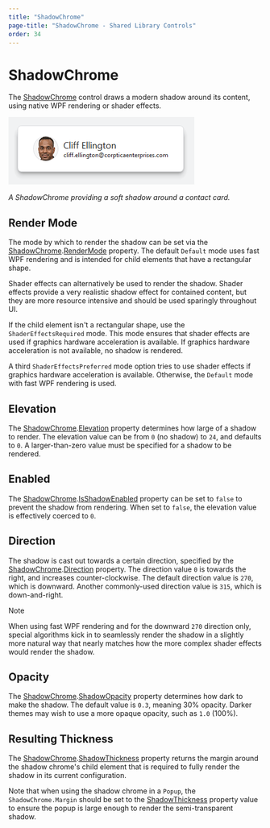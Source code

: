 ```yaml
---
title: "ShadowChrome"
page-title: "ShadowChrome - Shared Library Controls"
order: 34
---
```

# ShadowChrome

The [ShadowChrome](xref:@ActiproUIRoot.Controls.Primitives.ShadowChrome) control draws a modern shadow around its content, using native WPF rendering or shader effects.

![Screenshot](../images/shadowchrome.png)

*A ShadowChrome providing a soft shadow around a contact card.*

## Render Mode

The mode by which to render the shadow can be set via the [ShadowChrome](xref:@ActiproUIRoot.Controls.Primitives.ShadowChrome).[RenderMode](xref:@ActiproUIRoot.Controls.Primitives.ShadowChrome.RenderMode) property.  The default `Default` mode uses fast WPF rendering and is intended for child elements that have a rectangular shape.

Shader effects can alternatively be used to render the shadow.  Shader effects provide a very realistic shadow effect for contained content, but they are more resource intensive and should be used sparingly throughout UI.

If the child element isn't a rectangular shape, use the `ShaderEffectsRequired` mode.  This mode ensures that shader effects are used if graphics hardware acceleration is available.  If graphics hardware acceleration is not available, no shadow is rendered.

A third `ShaderEffectsPreferred` mode option tries to use shader effects if graphics hardware acceleration is available.  Otherwise, the `Default` mode with fast WPF rendering is used.

## Elevation

The [ShadowChrome](xref:@ActiproUIRoot.Controls.Primitives.ShadowChrome).[Elevation](xref:@ActiproUIRoot.Controls.Primitives.ShadowChrome.Elevation) property determines how large of a shadow to render.  The elevation value can be from `0` (no shadow) to `24`, and defaults to `0`.  A larger-than-zero value must be specified for a shadow to be rendered.

## Enabled

The [ShadowChrome](xref:@ActiproUIRoot.Controls.Primitives.ShadowChrome).[IsShadowEnabled](xref:@ActiproUIRoot.Controls.Primitives.ShadowChrome.IsShadowEnabled) property can be set to `false` to prevent the shadow from rendering.  When set to `false`, the elevation value is effectively coerced to `0`.

## Direction

The shadow is cast out towards a certain direction, specified by the [ShadowChrome](xref:@ActiproUIRoot.Controls.Primitives.ShadowChrome).[Direction](xref:@ActiproUIRoot.Controls.Primitives.ShadowChrome.Direction) property.  The direction value `0` is towards the right, and increases counter-clockwise.  The default direction value is `270`, which is downward.  Another commonly-used direction value is `315`, which is down-and-right.

> [!NOTE]
> When using fast WPF rendering and for the downward `270` direction only, special algorithms kick in to seamlessly render the shadow in a slightly more natural way that nearly matches how the more complex shader effects would render the shadow.

## Opacity

The [ShadowChrome](xref:@ActiproUIRoot.Controls.Primitives.ShadowChrome).[ShadowOpacity](xref:@ActiproUIRoot.Controls.Primitives.ShadowChrome.ShadowOpacity) property determines how dark to make the shadow.  The default value is `0.3`, meaning 30% opacity.  Darker themes may wish to use a more opaque opacity, such as `1.0` (100%).

## Resulting Thickness

The [ShadowChrome](xref:@ActiproUIRoot.Controls.Primitives.ShadowChrome).[ShadowThickness](xref:@ActiproUIRoot.Controls.Primitives.ShadowChrome.ShadowThickness) property returns the margin around the shadow chrome's child element that is required to fully render the shadow in its current configuration.

Note that when using the shadow chrome in a `Popup`, the `ShadowChrome.Margin` should be set to the [ShadowThickness](xref:@ActiproUIRoot.Controls.Primitives.ShadowChrome.ShadowThickness) property value to ensure the popup is large enough to render the semi-transparent shadow.
